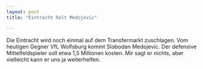 ```yaml
---
layout: post
title: "Eintracht holt Medojevic"

---
```


Die Eintracht wird noch einmal auf dem Transfermarkt zuschlagen. Vom heutigen Gegner VfL Wolfsburg kommt Slobodan Medojevic. Der defensive Mittelfeldspieler soll etwa 1,5 Millionen kosten. Mir sagt er nichts, aber vielleicht kann er uns ja weiterhelfen.



